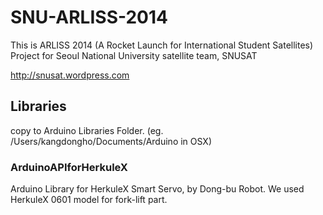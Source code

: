 SNU-ARLISS-2014
===============

This is ARLISS 2014 (A Rocket Launch for International Student Satellites) Project for Seoul National University satellite team, SNUSAT 

http://snusat.wordpress.com

## Libraries

copy to Arduino Libraries Folder. (eg. /Users/kangdongho/Documents/Arduino in OSX)

### ArduinoAPIforHerkuleX 

Arduino Library for HerkuleX Smart Servo, by Dong-bu Robot. 
We used HerkuleX 0601 model for fork-lift part.  